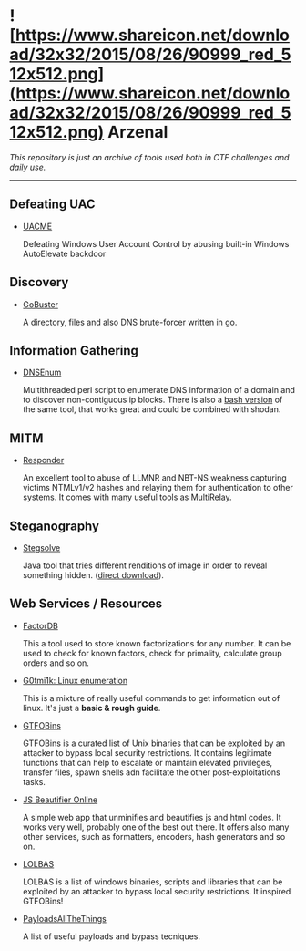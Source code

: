 # ![https://www.shareicon.net/download/32x32/2015/08/26/90999_red_512x512.png](https://www.shareicon.net/download/32x32/2015/08/26/90999_red_512x512.png) Arzenal 

*This repository is just an archive of tools used both in CTF challenges and daily use.*

--------------

Defeating UAC
---------------------
* [UACME](https://github.com/hfiref0x/UACME)

    Defeating Windows User Account Control by abusing built-in Windows AutoElevate backdoor

Discovery
---------------------
* [GoBuster](https://github.com/OJ/gobuster)

    A directory, files and also DNS brute-forcer written in go. 

Information Gathering
---------------------
* [DNSEnum](https://github.com/fwaeytens/dnsenum)

    Multithreaded perl script to enumerate DNS information of a domain and to discover non-contiguous ip blocks.
    There is also a [bash version](https://github.com/theMiddleBlue/DNSenum) of the same tool, that works great and could be    combined with shodan.    

MITM
---------------------
* [Responder](https://github.com/lgandx/Responder)

    An excellent tool to abuse of LLMNR and NBT-NS weakness capturing victims NTMLv1/v2 hashes and relaying them for authentication to other systems. It comes with many useful tools as [MultiRelay](https://github.com/lgandx/Responder/blob/master/tools/MultiRelay.py).
    
Steganography
---------------------
* [Stegsolve](http://www.caesum.com/handbook/stego.htm)
   
    Java tool that tries different renditions of image in order to reveal something hidden. ([direct download](http://www.caesum.com/handbook/Stegsolve.jar)).
    
Web Services / Resources
---------------------

* [FactorDB](http://factordb.com)

    This a tool used to store known factorizations for any number. It can be used to check for known factors, check for primality, calculate group orders and so on.

* [G0tmi1k: Linux enumeration](https://blog.g0tmi1k.com/2011/08/basic-linux-privilege-escalation/)

    This is a mixture of really useful commands to get information out of linux. It's just a **basic & rough guide**.

* [GTFOBins](https://gtfobins.github.io/)

    GTFOBins is a curated list of Unix binaries that can be exploited by an attacker to bypass local security restrictions.
    It contains legitimate functions that can help to escalate or maintain elevated privileges, transfer files, spawn shells adn facilitate the other post-exploitations tasks.

* [JS Beautifier Online](https://www.cleancss.com/javascript-beautify/)

    A simple web app that unminifies and beautifies js and html codes. It works very well, probably one of the best out there.
    It offers also many other services, such as formatters, encoders, hash generators and so on.

* [LOLBAS](https://lolbas-project.github.io/)

    LOLBAS is a list of windows binaries, scripts and libraries that can be exploited by an attacker to bypass local security restrictions. It inspired GTFOBins!
 
* [PayloadsAllTheThings](https://github.com/swisskyrepo/PayloadsAllTheThings/)

    A list of useful payloads and bypass tecniques. 
